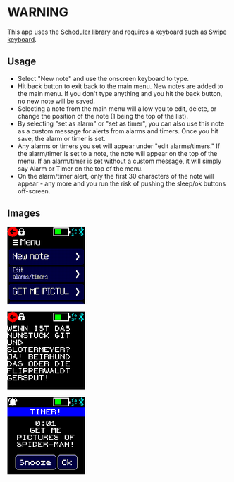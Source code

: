 # WARNING

This app uses the [Scheduler library](https://banglejs.com/apps/?id=sched) and requires a keyboard such as [Swipe keyboard](https://banglejs.com/apps/?id=kbswipe).

## Usage

* Select "New note" and use the onscreen keyboard to type. 
* Hit back button to exit back to the main menu. New notes are added to the main menu. If you don't type anything and you hit the back button, no new note will be saved.
* Selecting a note from the main menu will allow you to edit, delete, or change the position of the note (1 being the top of the list).
* By selecting "set as alarm" or "set as timer", you can also use this note as a custom message for alerts from alarms and timers. Once you hit save, the alarm or timer is set.
* Any alarms or timers you set will appear under "edit alarms/timers." If the alarm/timer is set to a note, the note will appear on the top of the menu. If an alarm/timer is set without a custom message, it will simply say Alarm or Timer on the top of the menu.
* On the alarm/timer alert, only the first 30 characters of the note will appear - any more and you run the risk of pushing the sleep/ok buttons off-screen.

## Images

![](menu.png)

![](note.png)

![](timer-alert.png)
